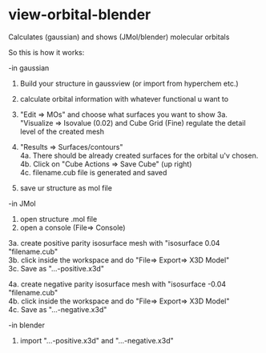 # view-orbital-blender
Calculates (gaussian) and shows (JMol/blender) molecular orbitals

So this is how it works:

-in gaussian

1. Build your structure in gaussview (or import from hyperchem etc.)
2. calculate orbital information with whatever functional u want to
3. "Edit => MOs" and choose what surfaces you want to show
3a. "Visualize => Isovalue (0.02) and Cube Grid (Fine) regulate the detail level of the created mesh  

4. "Results => Surfaces/contours"  
4a. There should be already created surfaces for the orbital u'v chosen.  
4b. Click on "Cube Actions => Save Cube" (up right)  
4c. filename.cub file is generated and saved  
5. save ur structure as mol file

-in JMol

1. open structure .mol file
2. open a console (File=> Console)

3a. create positive parity isosurface mesh with "isosurface 0.04 "filename.cub"  
3b. click inside the workspace and do "File=> Export=> X3D Model"  
3c. Save as "...-positive.x3d"

4a. create negative parity isosurface mesh with "isosurface -0.04 "filename.cub"  
4b. click inside the workspace and do "File=> Export=> X3D Model"  
4c. Save as "...-negative.x3d"  

-in blender
1. import "...-positive.x3d" and "...-negative.x3d"
